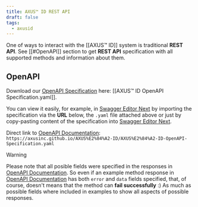 ```yaml
---
title: AXUS™ ID REST API
draft: false
tags:
  - axusid
---
```

One of ways to interact with the [[AXUS™ ID]] system is traditional **REST API**. See [[#OpenAPI]] section to get **REST API** specification with all supported  methods and information about them.
## OpenAPI
Download our [OpenAPI Specification](https://en.wikipedia.org/wiki/OpenAPI_Specification) here: [[AXUS™ ID OpenAPI Specification.yaml]].

You can view it easily, for example, in [Swagger Editor Next](https://editor-next.swagger.io/) by importing the specification via the **URL** below, the `.yaml` file attached above or just by copy-pasting content of the specification into [Swagger Editor Next](https://editor-next.swagger.io/).

Direct link to [OpenAPI Documentation](https://en.wikipedia.org/wiki/OpenAPI_Specification): `https://axusinc.github.io/AXUS%E2%84%A2-ID/AXUS%E2%84%A2-ID-OpenAPI-Specification.yaml`

> [!warning]
> Please note that all posible fields were specified in the responses in [OpenAPI Documentation](https://en.wikipedia.org/wiki/OpenAPI_Specification). So even if an example method response in [OpenAPI Documentation](https://en.wikipedia.org/wiki/OpenAPI_Specification) has both `error` and `data` fields specified, that, of course, doesn't means that the method can **fail successfully** :) As much as possible fields where included in examples to show all aspects of possible responses.


